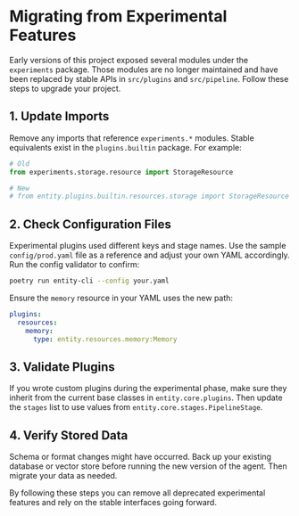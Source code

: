# Migrating from Experimental Features

Early versions of this project exposed several modules under the `experiments`
package. Those modules are no longer maintained and have been replaced by stable
APIs in `src/plugins` and `src/pipeline`. Follow these steps to upgrade your
project.

## 1. Update Imports

Remove any imports that reference `experiments.*` modules. Stable equivalents
exist in the `plugins.builtin` package. For example:

```python
# Old
from experiments.storage.resource import StorageResource

# New
# from entity.plugins.builtin.resources.storage import StorageResource  # placeholder
```


## 2. Check Configuration Files

Experimental plugins used different keys and stage names. Use the sample
`config/prod.yaml` file as a reference and adjust your own YAML accordingly.
Run the config validator to confirm:

```bash
poetry run entity-cli --config your.yaml
```

Ensure the `memory` resource in your YAML uses the new path:

```yaml
plugins:
  resources:
    memory:
      type: entity.resources.memory:Memory
```

## 3. Validate Plugins

If you wrote custom plugins during the experimental phase, make sure they inherit
from the current base classes in `entity.core.plugins`. Then update the
`stages` list to use values from `entity.core.stages.PipelineStage`.

## 4. Verify Stored Data

Schema or format changes might have occurred. Back up your existing database or
vector store before running the new version of the agent. Then migrate your data
as needed.

By following these steps you can remove all deprecated experimental features and
rely on the stable interfaces going forward.
